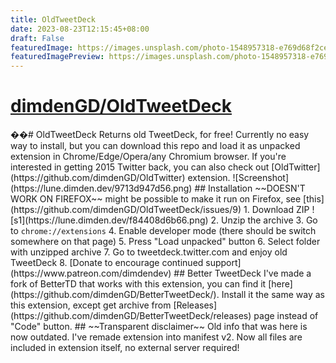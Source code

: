 ```yaml
---
title: OldTweetDeck
date: 2023-08-23T12:15:45+08:00
draft: False
featuredImage: https://images.unsplash.com/photo-1548957318-e769d68f2ce7?ixid=M3w0NjAwMjJ8MHwxfHJhbmRvbXx8fHx8fHx8fDE2OTI3NjQwNDB8&ixlib=rb-4.0.3
featuredImagePreview: https://images.unsplash.com/photo-1548957318-e769d68f2ce7?ixid=M3w0NjAwMjJ8MHwxfHJhbmRvbXx8fHx8fHx8fDE2OTI3NjQwNDB8&ixlib=rb-4.0.3
---
```


# [dimdenGD/OldTweetDeck](https://github.com/dimdenGD/OldTweetDeck)

��#   O l d T w e e t D e c k  
 R e t u r n s   o l d   T w e e t D e c k ,   f o r   f r e e !  
 C u r r e n t l y   n o   e a s y   w a y   t o   i n s t a l l ,   b u t   y o u   c a n   d o w n l o a d   t h i s   r e p o   a n d   l o a d   i t   a s   u n p a c k e d   e x t e n s i o n   i n   C h r o m e / E d g e / O p e r a / a n y   C h r o m i u m   b r o w s e r .      
      
 I f   y o u ' r e   i n t e r e s t e d   i n   g e t t i n g   2 0 1 5   T w i t t e r   b a c k ,   y o u   c a n   a l s o   c h e c k   o u t   [ O l d T w i t t e r ] ( h t t p s : / / g i t h u b . c o m / d i m d e n G D / O l d T w i t t e r )   e x t e n s i o n .      
      
 ! [ S c r e e n s h o t ] ( h t t p s : / / l u n e . d i m d e n . d e v / 9 7 1 3 d 9 4 7 d 5 6 . p n g )      
  
 # #   I n s t a l l a t i o n  
 ~ ~ D O E S N ' T   W O R K   O N   F I R E F O X ~ ~   m i g h t   b e   p o s s i b l e   t o   m a k e   i t   r u n   o n   F i r e f o x ,   s e e   [ t h i s ] ( h t t p s : / / g i t h u b . c o m / d i m d e n G D / O l d T w e e t D e c k / i s s u e s / 9 )      
 1 .   D o w n l o a d   Z I P      
 ! [ s 1 ] ( h t t p s : / / l u n e . d i m d e n . d e v / f 8 4 4 0 8 d 6 b 6 6 . p n g )      
 2 .   U n z i p   t h e   a r c h i v e  
 3 .   G o   t o   ` c h r o m e : / / e x t e n s i o n s `  
 4 .   E n a b l e   d e v e l o p e r   m o d e   ( t h e r e   s h o u l d   b e   s w i t c h   s o m e w h e r e   o n   t h a t   p a g e )  
 5 .   P r e s s   " L o a d   u n p a c k e d "   b u t t o n  
 6 .   S e l e c t   f o l d e r   w i t h   u n z i p p e d   a r c h i v e    
 7 .   G o   t o   t w e e t d e c k . t w i t t e r . c o m   a n d   e n j o y   o l d   T w e e t D e c k  
 8 .   [ D o n a t e   t o   e n c o u r a g e   c o n t i n u e d   s u p p o r t ] ( h t t p s : / / w w w . p a t r e o n . c o m / d i m d e n d e v )  
  
 # #   B e t t e r   T w e e t D e c k  
 I ' v e   m a d e   a   f o r k   o f   B e t t e r T D   t h a t   w o r k s   w i t h   t h i s   e x t e n s i o n ,   y o u   c a n   f i n d   i t   [ h e r e ] ( h t t p s : / / g i t h u b . c o m / d i m d e n G D / B e t t e r T w e e t D e c k / ) .   I n s t a l l   i t   t h e   s a m e   w a y   a s   t h i s   e x t e n s i o n ,   e x c e p t   g e t   a r c h i v e   f r o m   [ R e l e a s e s ] ( h t t p s : / / g i t h u b . c o m / d i m d e n G D / B e t t e r T w e e t D e c k / r e l e a s e s )   p a g e   i n s t e a d   o f   " C o d e "   b u t t o n .      
      
 # #   ~ ~ T r a n s p a r e n t   d i s c l a i m e r ~ ~  
 O l d   i n f o   t h a t   w a s   h e r e   i s   n o w   o u t d a t e d .      
 I ' v e   r e m a d e   e x t e n s i o n   i n t o   m a n i f e s t   v 2 .   N o w   a l l   f i l e s   a r e   i n c l u d e d   i n   e x t e n s i o n   i t s e l f ,   n o   e x t e r n a l   s e r v e r   r e q u i r e d ! 